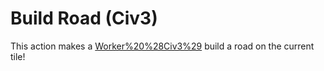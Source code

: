 # Build Road (Civ3)

This action makes a [Worker%20%28Civ3%29](Worker) build a road on the current tile!